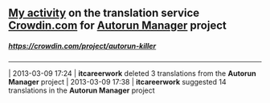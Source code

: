 ## [My activity](https://crowdin.com/profile/itcareerwork/activity "My profile") on the translation service [Crowdin.com](https://crowdin.com "crowdin.com") for [Autorun Manager](https://crowdin.com/project/autorun-killer "Autorun Manager Crowdin") project
##### <https://crowdin.com/project/autorun-killer>
***
| 2013-03-09 17:24 | **itcareerwork** deleted 3 translations from the **Autorun Manager** project
| 2013-03-09 17:38 | **itcareerwork** suggested 14 translations in the **Autorun Manager** project
